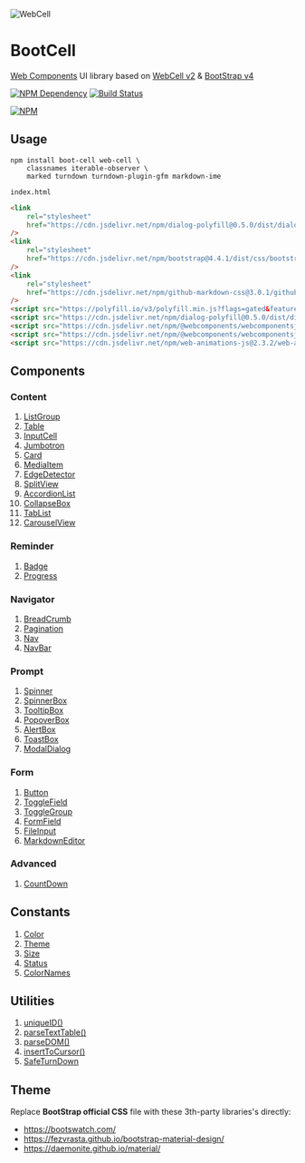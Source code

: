 ![WebCell](https://web-cell.dev/WebCell-0.f1ffd28b.png)

# BootCell

[Web Components][1] UI library based on [WebCell v2][2] & [BootStrap v4][3]

[![NPM Dependency](https://david-dm.org/EasyWebApp/BootCell.svg)][4]
[![Build Status](https://travis-ci.com/EasyWebApp/BootCell.svg?branch=master)][5]

[![NPM](https://nodei.co/npm/boot-cell.png?downloads=true&downloadRank=true&stars=true)][6]

## Usage

```shell
npm install boot-cell web-cell \
    classnames iterable-observer \
    marked turndown turndown-plugin-gfm markdown-ime
```

`index.html`

```html
<link
    rel="stylesheet"
    href="https://cdn.jsdelivr.net/npm/dialog-polyfill@0.5.0/dist/dialog-polyfill.css"
/>
<link
    rel="stylesheet"
    href="https://cdn.jsdelivr.net/npm/bootstrap@4.4.1/dist/css/bootstrap.min.css"
/>
<link
    rel="stylesheet"
    href="https://cdn.jsdelivr.net/npm/github-markdown-css@3.0.1/github-markdown.min.css"
/>
<script src="https://polyfill.io/v3/polyfill.min.js?flags=gated&features=Object.fromEntries%2CArray.prototype.flat%2CIntersectionObserver%2CIntersectionObserverEntry"></script>
<script src="https://cdn.jsdelivr.net/npm/dialog-polyfill@0.5.0/dist/dialog-polyfill.js"></script>
<script src="https://cdn.jsdelivr.net/npm/@webcomponents/webcomponentsjs@2.4.1/custom-elements-es5-adapter.js"></script>
<script src="https://cdn.jsdelivr.net/npm/@webcomponents/webcomponentsjs@2.4.1/webcomponents-bundle.js"></script>
<script src="https://cdn.jsdelivr.net/npm/web-animations-js@2.3.2/web-animations-next.min.js"></script>
```

## Components

### Content

1. [ListGroup](https://web-cell.dev/BootCell/interfaces/listgroupprops.html)
2. [Table](https://web-cell.dev/BootCell/interfaces/tableprops.html)
3. [InputCell](https://web-cell.dev/BootCell/globals.html#inputcellprops)
4. [Jumbotron](https://web-cell.dev/BootCell/interfaces/jumbotronprops.html)
5. [Card](https://web-cell.dev/BootCell/interfaces/cardprops.html)
6. [MediaItem](https://web-cell.dev/BootCell/interfaces/mediaitemprops.html)
7. [EdgeDetector](https://web-cell.dev/BootCell/classes/edgedetector.html)
8. [SplitView](https://web-cell.dev/BootCell/classes/splitview.html)
9. [AccordionList](https://web-cell.dev/BootCell/interfaces/accordionprops.html)
10. [CollapseBox](https://web-cell.dev/BootCell/interfaces/collapseprops.html)
11. [TabList](https://web-cell.dev/BootCell/interfaces/tablistprops.html)
12. [CarouselView](https://web-cell.dev/BootCell/interfaces/carouselprops.html)

### Reminder

1. [Badge](https://web-cell.dev/BootCell/interfaces/badgeprops.html)
2. [Progress](https://web-cell.dev/BootCell/interfaces/progressprops.html)

### Navigator

1. [BreadCrumb](https://web-cell.dev/BootCell/interfaces/breadcrumbprops.html)
2. [Pagination](https://web-cell.dev/BootCell/interfaces/paginationprops.html)
3. [Nav](https://web-cell.dev/BootCell/interfaces/navprops.html)
4. [NavBar](https://web-cell.dev/BootCell/interfaces/navbarprops.html)

### Prompt

1. [Spinner](https://web-cell.dev/BootCell/interfaces/spinnerprops.html)
2. [SpinnerBox](https://web-cell.dev/BootCell/interfaces/spinnerboxprops.html)
3. [TooltipBox](https://web-cell.dev/BootCell/interfaces/tooltipprops.html)
4. [PopoverBox](https://web-cell.dev/BootCell/interfaces/popoverprops.html)
5. [AlertBox](https://web-cell.dev/BootCell/interfaces/alertprops.html)
6. [ToastBox](https://web-cell.dev/BootCell/interfaces/toastprops.html)
7. [ModalDialog](https://web-cell.dev/BootCell/interfaces/modaldialogprops.html)

### Form

1. [Button](https://web-cell.dev/BootCell/interfaces/buttonprops.html)
2. [ToggleField](https://web-cell.dev/BootCell/interfaces/togglefieldprops.html)
3. [ToggleGroup](https://web-cell.dev/BootCell/interfaces/togglegroupprops.html)
4. [FormField](https://web-cell.dev/BootCell/interfaces/fieldprops.html)
5. [FileInput](https://web-cell.dev/BootCell/interfaces/fileinputprops.html)
6. [MarkdownEditor](https://web-cell.dev/BootCell/interfaces/markdowneditorprops.html)

### Advanced

1. [CountDown](https://web-cell.dev/BootCell/interfaces/countdownprops.html)

## Constants

1. [Color](https://web-cell.dev/BootCell/enums/color.html)
2. [Theme](https://web-cell.dev/BootCell/enums/theme.html)
3. [Size](https://web-cell.dev/BootCell/enums/size.html)
4. [Status](https://web-cell.dev/BootCell/enums/status.html)
5. [ColorNames](https://web-cell.dev/BootCell/globals.html#colornames)

## Utilities

1. [uniqueID()](https://web-cell.dev/BootCell/globals.html#uniqueid)
2. [parseTextTable()](https://web-cell.dev/BootCell/globals.html#parsetexttable)
3. [parseDOM()](https://web-cell.dev/BootCell/globals.html#parsedom)
4. [insertToCursor()](https://web-cell.dev/BootCell/globals.html#inserttocursor)
5. [SafeTurnDown](https://web-cell.dev/BootCell/classes/safeturndown.html)

## Theme

Replace **BootStrap official CSS** file with these 3th-party libraries's directly:

-   https://bootswatch.com/
-   https://fezvrasta.github.io/bootstrap-material-design/
-   https://daemonite.github.io/material/

[1]: https://www.webcomponents.org/
[2]: https://web-cell.dev/
[3]: https://getbootstrap.com/
[4]: https://david-dm.org/EasyWebApp/BootCell
[5]: https://travis-ci.com/EasyWebApp/BootCell
[6]: https://nodei.co/npm/boot-cell/
